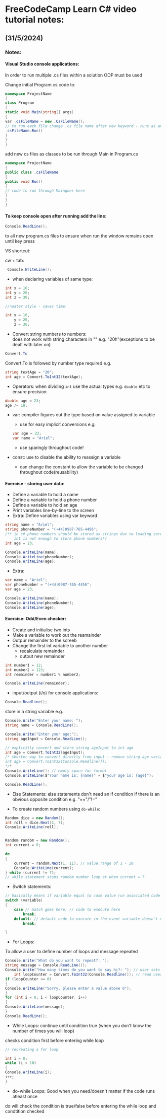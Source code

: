 # FreeCodeCamp Learn C# video tutorial notes:
## (31/5/2024)

### Notes:

#### Visual Studio console applications:
In order to run multiple .cs files within a solution OOP must be used

Change initial Program.cs code to:
```c#
namespace ProjectName
{
class Program
{
static void Main(string[] args)
{
var .csFileName = new .CsFileName();
// to run each file change .cs file name after new keyword - runs as an instance of the class in file
.csFileName.Run()
}
}
}
```
add new cs files as classes to be run through Main in Program.cs
```c#
namespace ProjectName
{
public class .csFileName
{
public void Run()
{
// code to run through Maingoes here
}
}
}
```


#### To keep console open after running add the line:
```c#
Console.ReadLine(); 
```
to all new program.cs files to ensure when run the window remains open until key press <br>

VS shortcut:

cw + tab:
```c#
 Console.WriteLine();
```

* when declaring variables of same type:
```c#
int x = 10;
int y = 20;
int z = 30;

//neater style - saves time:

int x = 10,
	y = 20,
	z = 30;
```
 
 * Convert string numbers to numbers: <br>
      does not work with string characters in "" e.g. "20h"(exceptions to be dealt with later on)
 ```c#
 Convert.To
 ```

 Convert.To is followed by number type required e.g.

 ```c#
 string textAge = "20";
 int age = Convert.ToInt32(textAge);

 ```

 * Operators:
 when dividing ```int``` use the actual types e.g. ```double``` etc to ensure precision
 
 ```c#
 double age = 23;
 age /= 10;
 ```
 
* var: compiler figures out the type based on value assigned to variable
    * use for easy implicit conversions e.g.
	```c#
	var age = 23;
	var name = "Ariel";
	```
	* use sparingly throughout code!

* const: use to disable the ability to reassign a variable
    - can change the constant to allow the variable to be changed throughout code(reusability)

#### Exercise - storing user data:

* Define a variable to hold a name
* Define a variable to hold a phone number
* Define a variable to hold an age
* Print variables line-by-line to the screen
* Extra: Define variables using var keyword

```c#
string name = "Ariel";
string phoneNumber = "(+44)0987-765-4456";
/** in c# phone numbers should be stored as strings due to leading zeros, length and non-numerical characters
	int is not enough to store phone numbers*/
int age = 23; 

Console.WriteLine(name);
Console.WriteLine(phoneNumber);
Console.WriteLine(age);
```

* Extra:
```c#
var name = "Ariel";
var phoneNumber = "(+44)0987-765-4456";
var age = 23;

Console.WriteLine(name);
Console.WriteLine(phoneNumber);
Console.WriteLine(age);
```

#### Exercise: Odd/Even checker:

* Create and initialise two ints
* Make a variable to work out the reamainder
* Outpur remainder to the screeb
* Change the first int variable to another number
    * recalculate remainder
	* output new remainder

```c#
int number1 = 12;
int number2 = 123;
int remainder = number1 % number2;

Console.WriteLine(remainder);
```

* input/output (i/o) for console applications:

```c#
Console.Readline();
```

store in a string variable e.g.
```c#
Console.Write("Enter your name: ");
string name = Console.ReadLine();

Console.Write("Enter your age:");
string ageInput = Console.ReadLine();

// explicitly convert and store string ageInput to int age
int age = Convert.ToInt32(ageInput);
/* shorter way to convert directly from input - remove string age variable
int age = Convert.ToInt32(Console.Readline());
*/*
Console.WriteLine(); // empty space for format
Console.WriteLine($"Your name is: {name}" + $"your age is: {age}");

Console.ReadLine();
```

* Else Statements:
else statements don't need an if condition if there is  an obvious opposite condition e.g. "=="/"!="

* To create random numbers using ```do-while```:
```c#
Random dice = new Random();
int roll = dice.Next(1, 7);
Console.WriteLine(roll);


Random random = new Random();
int current = 0;

do
{
    current = random.Next(1, 11); // value range of 1 - 10
    Console.WriteLine(current);
} while (current != 7);
// while statement stops random number loop at when current = 7
```

* Switch statements: 
```c#
// basically means if variable equal to case value run associated code
switch (variable)
{
	case // match goes here: // code to execute here
		break;
	default: // default code to execute in the event variable doesn't match case
		break;

}
```

* For Loops:

 To allow a user to define number of loops and message repeated
```c#
Console.Write("What do you want to repeat?: ");
string message = Console.ReadLine());
Console.Write("How many times do you want to say hi?: "); // user sets loop counter number
	int loopCounter = Convert.ToInt32(Console.Readline()); // read user input and convert to int
if (loopCounter <= 0)
{
Console.WriteLine("Sorry, please enter a value above 0");
}
for (int i = 0; i < loopCounter; i++)
{
Console.WriteLine(message);
}
Console.ReadLine();
```

* While Loops:
continue until condition true (when you don't know the number of times you will loop)

checks condition first before entering while loop

```c#
// recreating a for loop

int i = 0;
while (i < 10)
{
Console.WriteLine(i);
i++;
}
```

* do-while Loops: Good when you need/doesn't matter if the code runs atleast once

do will check the condition is true/false before entering the while loop and condtition checked
